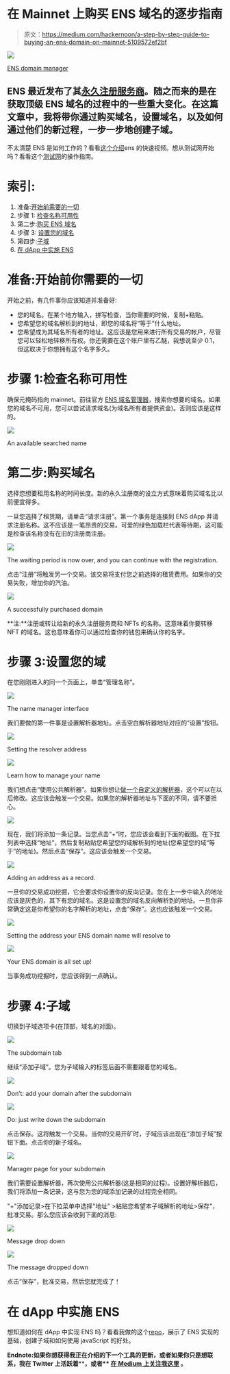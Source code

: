 # 在 Mainnet 上购买 ENS 域名的逐步指南

> 原文：<https://medium.com/hackernoon/a-step-by-step-guide-to-buying-an-ens-domain-on-mainnet-5109572ef2bf>

![](img/50156d52ff4f13e9336de884406ad817.png)

[ENS domain manager](https://manager.ens.domains/)

## ENS 最近发布了其[永久注册服务商](https://docs.ens.domains/permanent-registrar-faq)。随之而来的是在获取顶级 ENS 域名的过程中的一些重大变化。在这篇文章中，我将带你通过购买域名，设置域名，以及如何通过他们的新过程，一步一步地创建子域。

不太清楚 ENS 是如何工作的？看看[这个介绍](https://youtu.be/FPpSZyWRMFg)ens 的快速视频。想从测试网开始吗？看看这个[测试网](/@vonnie610/a-step-by-step-guide-to-ens-domains-on-testnets-mainnet-3f549fcf1f1f)的操作指南。

# 索引:

1.  准备:[开始前需要的一切](/p/5109572ef2bf#b9f4)
2.  步骤 1: [检查名称可用性](/p/5109572ef2bf#2dd4)
3.  第二步:[购买 ENS 域名](/p/5109572ef2bf#7ea8)
4.  步骤 3: [设置您的域名](/p/5109572ef2bf#cb81)
5.  第四步:[子域](/p/5109572ef2bf#518f)
6.  [在 dApp 中实施 ENS](/p/5109572ef2bf#e8ef)

# 准备:开始前你需要的一切

开始之前，有几件事你应该知道并准备好:

*   您的域名。在某个地方输入，拼写检查，当你需要的时候，复制+粘贴。
*   您希望您的域名解析到的地址，即您的域名将“等于”什么地址。
*   您希望成为其域名所有者的地址。这应该是您用来进行所有交易的帐户，尽管您可以轻松地转移所有权。你还需要在这个账户里有乙醚，我想说至少 0.1，但这取决于你想拥有这个名字多久。

# 步骤 1:检查名称可用性

确保元掩码指向 mainnet。前往官方 [ENS 域名管理器](https://manager.ens.domains/)，搜索你想要的域名。如果您的域名不可用，您可以尝试请求域名(为域名所有者提供资金)。否则应该是这样的。

![](img/a18cf55125e8e4ce9f83fd96031418f4.png)

An available searched name

# 第二步:购买域名

选择您想要租用名称的时间长度。新的永久注册商的设立方式意味着购买域名比以前便宜得多。

一旦您选择了租赁期，请单击“请求注册”。第一个事务是连接到 ENS dApp 并请求注册名称。这不应该是一笔昂贵的交易。可爱的绿色加载栏代表等待期，这可能是检查该名称没有在旧的注册商注册。

![](img/2c98767f408fc0389faf3a6176cbfaa0.png)

The waiting period is now over, and you can continue with the registration.

点击“注册”将触发另一个交易。该交易将支付您之前选择的租赁费用。如果你的交易失败，增加你的汽油。

![](img/a482f375db1f47fc28d9b35c2bdd69eb.png)

A successfully purchased domain

**注:**注册或转让给新的永久注册服务商和 NFTs 的名称。这意味着你要转移 NFT 的域名。这也意味着你可以通过检查你的钱包来确认你的名字。

# 步骤 3:设置您的域

在您刚刚进入的同一个页面上，单击“管理名称”。

![](img/c7fb52725f88294fee8a1fda4a791558.png)

The name manager interface

我们要做的第一件事是设置解析器地址。点击空白解析器地址对应的“设置”按钮。

![](img/0be18f49352a02bcd3cb9dc2a39394a8.png)

Setting the resolver address

![](img/ca18b0e62268ad83bcf2d957fca09d7c.png)

Learn how to manage your name

我们想点击“使用公共解析器”。如果你想让[做一个自定义的解析器](https://docs.ens.domains/contract-developer-guide/writing-a-resolver)，这个可以在以后修改。这应该会触发一个交易。如果您的解析器地址与下面的不同，请不要担心。

![](img/a28400ca24aa94065659a171763de8d7.png)

现在，我们将添加一条记录。当您点击“+”时，您应该会看到下面的截图。在下拉列表中选择“地址”，然后复制粘贴您希望您的域解析到的地址(您希望您的域“等于”的地址)。然后点击“保存”。这应该会触发一个交易。

![](img/72691340c721ba2e9eff6eff82efb11c.png)

Adding an address as a record.

一旦你的交易成功挖掘，它会要求你设置你的反向记录。您在上一步中输入的地址应该是灰色的，其下有您的域名。这是设置您的域名反向解析到的地址。一旦你非常确定这是你希望你的名字解析的地址，点击“保存”。这也应该触发一个交易。

![](img/64fd759932c9c3f3d692ea74029f7e3e.png)

Setting the address your ENS domain name will resolve to

![](img/bd2846a55ccf8280b9a32c5a1b0e1bd9.png)

Your ENS domain is all set up!

当事务成功挖掘时，您应该得到一点确认。

# 步骤 4:子域

切换到子域选项卡(在顶部，域名的对面)。

![](img/2d075ed6106d30cc141e58c8571d65f2.png)

The subdomain tab

继续“添加子域”。您为子域输入的标签后面不需要跟着您的域名。

![](img/6461e0befed9a65bc79a98c8e3349392.png)

Don’t: add your domain after the subdomain

![](img/2f43bcba6234cbfe886ec86370d9c25d.png)

Do: just write down the subdomain

点击保存。这将触发一个交易。当你的交易开矿时，子域应该出现在“添加子域”按钮下面。点击你的新子域名。

![](img/a7438d51d60177100a2b295843c3485b.png)

Manager page for your subdomain

我们需要设置解析器，再次使用公共解析器(这是相同的过程)。设置好解析器后，我们将添加一条记录，这与您为您的域添加记录的过程完全相同。

"+"添加记录>在下拉菜单中选择"地址" >粘贴您希望本子域解析的地址>保存"，批准交易。那么您应该会收到下面的消息:

![](img/91b61d7bdfc24c2e018ef56f2e70aebe.png)

Message drop down

![](img/db0363393052aacec9e8aef1a12b7e38.png)

The message dropped down

点击“保存”，批准交易，然后您就完成了！

# 在 dApp 中实施 ENS

想知道如何在 dApp 中实现 ENS 吗？看看我做的这个[repo](https://github.com/Nicca42/Ethereum/tree/master/Educational/SimpleBankWithENS)，展示了 ENS 实现的基础，创建子域和如何使用 javaScript 的好处。

**Endnote:如果你想获得我正在介绍的下一个工具的更新，或者如果你只是想联系，我在 Twitter 上活跃着**[](https://twitter.com/Vonnie610)****，或者** [**在 Medium 上关注我这里**](/@vonnie610) **。****